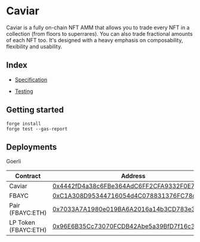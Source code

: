 # Caviar

Caviar is a fully on-chain NFT AMM that allows you to trade every NFT in a collection (from floors to superrares). You can also trade fractional amounts of each NFT too.
It's designed with a heavy emphasis on composability, flexibility and usability.

## Index

- [Specification](./docs/SPECIFICATION.md)

- [Testing](./docs/TESTING.md)

## Getting started

```
forge install
forge test --gas-report
```

## Deployments

Goerli

| Contract             | Address                                                                                                                      |
| -------------------- | ---------------------------------------------------------------------------------------------------------------------------- |
| Caviar               | [0x4442fD4a38c6FBe364AdC6FF2CFA9332F0E7D378](https://goerli.etherscan.io/address/0x4442fD4a38c6FBe364AdC6FF2CFA9332F0E7D378) |
| FBAYC                | [0xC1A308D95344716054d4C078831376FC78c4fd72](https://goerli.etherscan.io/address/0xC1A308D95344716054d4C078831376FC78c4fd72) |
| Pair (FBAYC:ETH)     | [0x7033A7A1980e019BA6A2016a14b3CD783e35300a](https://goerli.etherscan.io/address/0x7033A7A1980e019BA6A2016a14b3CD783e35300a) |
| LP Token (FBAYC:ETH) | [0x96E6B35Cc73070FCDB42Abe5a39BfD7f16c37cFc](https://goerli.etherscan.io/address/0x96E6B35Cc73070FCDB42Abe5a39BfD7f16c37cFc) |
